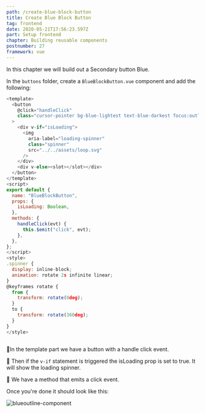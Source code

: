 ```yaml
---
path: /create-blue-block-button
title: Create Blue Block Button
tag: frontend
date: 2020-05-21T17:56:23.597Z
part: Setup frontend
chapter: Building reusable components
postnumber: 27
framework: vue
---
```


In this chapter we will build out a Secondary button Blue.

In the `buttons` folder, create a `BlueBlockButton.vue` component and add the following:

```javascript
<template>
  <button
    @click="handleClick"
    class="cursor-pointer bg-blue-lightest text-blue-darkest focus:outline-none font-display rounded-px px-16 py-2 hover:bg-transparent hover:border hover:border-blue-darkest"
  >
    <div v-if="isLoading">
      <img
        aria-label="loading-spinner"
        class="spinner"
        src="../../assets/loop.svg"
      />
    </div>
    <div v-else><slot></slot></div>
  </button>
</template>
<script>
export default {
  name: "BlueBlockButton",
  props: {
    isLoading: Boolean,
  },
  methods: {
    handleClick(evt) {
      this.$emit("click", evt);
    },
  },
};
</script>
<style>
.spinner {
  display: inline-block;
  animation: rotate 2s infinite linear;
}
@keyframes rotate {
  from {
    transform: rotate(0deg);
  }
  to {
    transform: rotate(360deg);
  }
}
</style>



```

🧁In the template part we have a button with a handle click event.

🧁 Then if the `v-if` statement is triggered the isLoading prop is set to true. It will show the loading spinner.

🧁 We have a method that emits a click event.

Once you're done it should look like this:

![blueoutline-component](/uploads/blueoutline.png)
